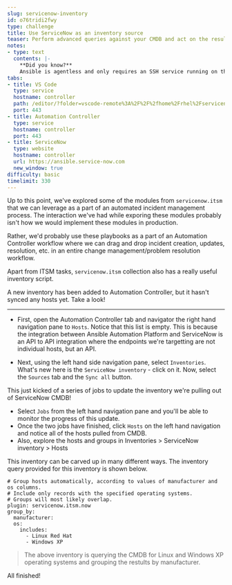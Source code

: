 ```yaml
---
slug: servicenow-inventory
id: o76tridi2fwy
type: challenge
title: Use ServiceNow as an inventory source
teaser: Perform advanced queries against your CMDB and act on the results
notes:
- type: text
  contents: |-
    **Did you know?**
    Ansible is agentless and only requires an SSH service running on the target machines. In these challenges however, the targets are APIs that allow Ansible to interact with external services like ServiceNow.
tabs:
- title: VS Code
  type: service
  hostname: controller
  path: /editor/?folder=vscode-remote%3A%2F%2F%2fhome%2Frhel%2Fservicenow_project
  port: 443
- title: Automation Controller
  type: service
  hostname: controller
  port: 443
- title: ServiceNow
  type: website
  hostname: controller
  url: https://ansible.service-now.com
  new_window: true
difficulty: basic
timelimit: 330
---
```

Up to this point, we've explored some of the modules from `servicenow.itsm` that we can leverage as a part of an automated incident management process. The interaction we've had while exporing these modules probably isn't how we would implement these modules in production.

Rather, we'd probably use these playbooks as a part of an Automation Controller workflow where we can drag and drop incident creation, updates, resolution, etc. in an entire change management/problem resolution workflow.

Apart from ITSM tasks, `servicenow.itsm` collection also has a really useful inventory script.

A new inventory has been added to Automation Controller, but it hasn't synced any hosts yet. Take a look!

---

- First, open the Automation Controller tab and navigator the right hand navigation pane to `Hosts`. Notice that this list is empty. This is because the integration between Ansible Automation Platform and ServiceNow is an API to API integration where the endpoints we're targetting are not individual hosts, but an API.

- Next, using the left hand side navigation pane, select `Inventories`. What's new here is the `ServiceNow inventory` - click on it. Now, select the `Sources` tab and the `Sync all` button.

This just kicked of a series of jobs to update the inventory we're pulling out of ServiceNow CMDB!
- Select `Jobs` from the left hand navigation pane and you'll be able to monitor the progress of this update.
- Once the two jobs have finished, click `Hosts` on the left hand navigation and notice all of the hosts pulled from CMDB.
- Also, explore the hosts and groups in Inventories > ServiceNow inventory > Hosts

This inventory can be carved up in many different ways. The inventory query provided for this inventory is shown below. 
```
# Group hosts automatically, according to values of manufacturer and os columns.
# Include only records with the specified operating systems.
# Groups will most likely overlap.
plugin: servicenow.itsm.now
group_by:
  manufacturer:
  os:
    includes:
      - Linux Red Hat
      - Windows XP
```
> The above inventory is querying the CMDB for Linux and Windows XP operating systems and grouping the restults by manufacturer.

All finished! 
